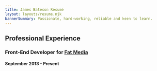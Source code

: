 ```yaml
---
title: James Bateson Résumé
layout: layouts/resume.njk
bannerSummary: Passionate, hard-working, reliable and keen to learn.
---
```

## Professional Experience

### Front-End Developer for [Fat Media](https://www.fatmedia.co.uk/)

#### September 2013 - Present